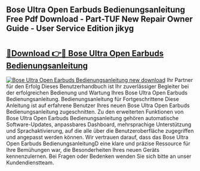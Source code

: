 ## Bose Ultra Open Earbuds Bedienungsanleitung Free Pdf Download - Part-TUF New Repair Owner Guide - User Service Edition jikyg

# <h2><a href="http://df5r4sh.blite.top/?on=Bose+Ultra+Open+Earbuds+Bedienungsanleitung">🔗Download 👉🔴 Bose Ultra Open Earbuds Bedienungsanleitung</a></h2>

[![Bose Ultra Open Earbuds Bedienungsanleitung new download](https://i.imgur.com/lujVjoI.png)](http://df5r4sh.blite.top/?on=Bose+Ultra+Open+Earbuds+Bedienungsanleitung)
Ihr Partner für den Erfolg Dieses Benutzerhandbuch ist Ihr zuverlässiger Begleiter bei der erfolgreichen Bedienung und Wartung Ihres Bose Ultra Open Earbuds Bedienungsanleitung. Bedienungsanleitung für Fortgeschrittene Diese Anleitung ist auf erfahrene Benutzer Ihres neuen Bose Ultra Open Earbuds Bedienungsanleitung zugeschnitten. Zu den erweiterten Funktionen von Bose Ultra Open Earbuds Bedienungsanleitung gehören automatische Software-Updates, anpassbares Dashboard, mehrsprachige Unterstützung und Sprachaktivierung, auf die alle über die Benutzeroberfläche zugegriffen und angepasst werden können. Wir vertrauen darauf, dass das Bose Ultra Open Earbuds BedienungsanleitungD eine klare und präzise Ressource für Ihre Bemühungen war, die Besonderheiten Ihres neuen Geräts kennenzulernen. Bei Fragen oder Bedenken wenden Sie sich bitte an unser Kundendienstteam.
